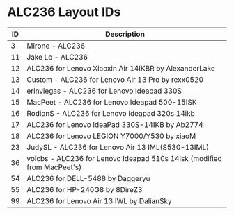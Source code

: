 # ALC236 Layout IDs

| ID | Description |
|---|---|
| 3 | Mirone - ALC236 |
| 11 | Jake Lo - ALC236 |
| 12 | ALC236 for Lenovo Xiaoxin Air 14IKBR by AlexanderLake |
| 13 | Custom - ALC236 for Lenovo Air 13 Pro by rexx0520 |
| 14 | erinviegas - ALC236 for Lenovo Ideapad 330S |
| 15 | MacPeet - ALC236 for Lenovo Ideapad 500-15ISK |
| 16 | RodionS - ALC236 for Lenovo Ideapad 320s 14ikb |
| 17 | ALC236 for Lenovo IdeaPad 330S-14IKB by Ab2774 |
| 18 | ALC236 for Lenovo LEGION Y7000/Y530 by xiaoM |
| 23 | JudySL - ALC236 for Lenovo Air 13 IML(S530-13IML) |
| 36 | volcbs - ALC236 for Lenovo Ideapad 510s 14isk (modified from MacPeet's) |
| 54 | ALC236 for DELL-5488 by Daggeryu |
| 55 | ALC236 for HP-240G8 by 8DireZ3 |
| 99 | ALC236 for Lenovo Air 13 IWL by DalianSky |
